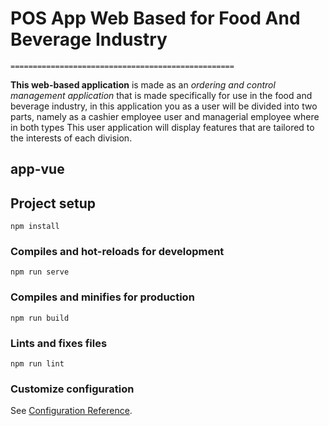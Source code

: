 # POS App Web Based for Food And Beverage Industry
```
==================================================
```
**This web-based application** is made as an *ordering and control management application* that is made specifically for use in the food and beverage industry, in this application you as a user will be divided into two parts, namely as a cashier employee user and managerial employee where in both types This user application will display features that are tailored to the interests of each division.

## app-vue

## Project setup
```
npm install
```

### Compiles and hot-reloads for development
```
npm run serve
```

### Compiles and minifies for production
```
npm run build
```

### Lints and fixes files
```
npm run lint
```

### Customize configuration
See [Configuration Reference](https://cli.vuejs.org/config/).
